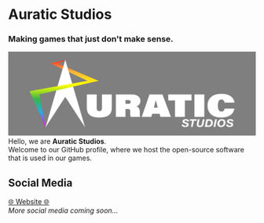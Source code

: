 # Auratic Studios
### Making games that just don't make sense.
![](logo.png)
Hello, we are **Auratic Studios**.\
Welcome to our GitHub profile, where we host the open-source software that is used in our games.

## Social Media
[🌐 Website 🌐](https://auratic-studios.github.io)\
*More social media coming soon...*
